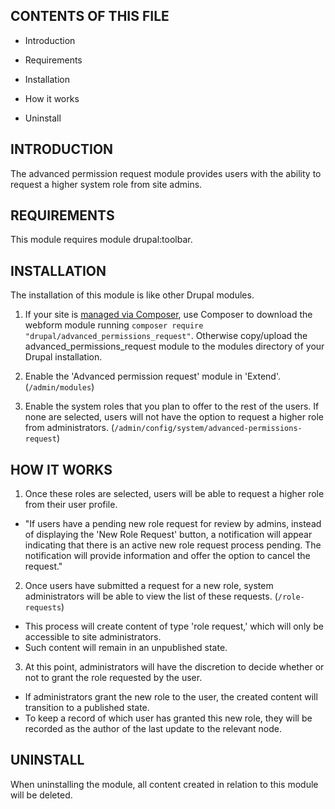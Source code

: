 ## CONTENTS OF THIS FILE

- Introduction

- Requirements

- Installation

- How it works

- Uninstall

## INTRODUCTION

The advanced permission request module provides users with the ability to request a higher system role from site admins.

## REQUIREMENTS

This module requires module drupal:toolbar.

## INSTALLATION

The installation of this module is like other Drupal modules.

1. If your site is [managed via Composer](https://www.drupal.org/node/2718229),
   use Composer to download the webform module running
   ```composer require "drupal/advanced_permissions_request"```. Otherwise copy/upload the advanced_permissions_request
   module to the modules directory of your Drupal installation.

2. Enable the 'Advanced permission request' module in 'Extend'.
   (`/admin/modules`)

3. Enable the system roles that you plan to offer to the rest of the users. If none are selected, 
   users will not have the option to request a higher role from administrators. 
   (`/admin/config/system/advanced-permissions-request`)

## HOW IT WORKS

1. Once these roles are selected, users will be able to request a higher role from their user profile.
  - "If users have a pending new role request for review by admins, instead of displaying the 'New Role Request' button,
    a notification will appear indicating that there is an active new role request process pending. 
    The notification will provide information and offer the option to cancel the request."

2. Once users have submitted a request for a new role, 
   system administrators will be able to view the list of these requests.
  (`/role-requests`)
  - This process will create content of type 'role request,' which will only be accessible to site administrators.
  - Such content will remain in an unpublished state.  

3. At this point, administrators will have the discretion to decide whether or not to grant the role requested by the user.
  - If administrators grant the new role to the user, the created content will transition to a published state. 
  - To keep a record of which user has granted this new role, they will be recorded as the author of the last update to the relevant node.

## UNINSTALL

When uninstalling the module, all content created in relation to this module will be deleted.